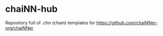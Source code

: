 # chaiNN-hub
Repository full of .chn (chain) templates for https://github.com/chaiNNer-org/chaiNNer
